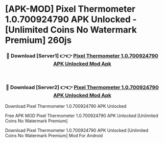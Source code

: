 # [APK-MOD] Pixel Thermometer 1.0.700924790 APK Unlocked - [Unlimited Coins No Watermark Premium] 260js



<div align="center">
<h3>🔴 Download [Server1] 👉👉 <a href="https://momento.my/?title=Pixel_Thermometer_1.0.700924790_APK_Unlocked">Pixel Thermometer 1.0.700924790 APK Unlocked Mod Apk</a></h3><br>

<h3>🔴 Download [Server2] 👉👉 <a href="https://momento.my/?title=Pixel_Thermometer_1.0.700924790_APK_Unlocked">Pixel Thermometer 1.0.700924790 APK Unlocked Mod Apk</a></h3>
</div>



Download Pixel Thermometer 1.0.700924790 APK Unlocked 

Free APK MOD Pixel Thermometer 1.0.700924790 APK Unlocked [Unlimited Coins No Watermark Premium]

Download Pixel Thermometer 1.0.700924790 APK Unlocked [Unlimited Coins No Watermark Premium] Mod For Android

